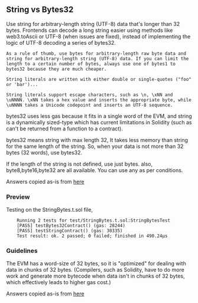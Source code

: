 ## String vs Bytes32

Use string for arbitrary-length string (UTF-8) data that's longer than 32 bytes. Frontends can decode a long string easier using methods like web3.toAscii or UTF-8 (when issues are fixed), instead of implementing the logic of UTF-8 decoding a series of bytes32.

    As a rule of thumb, use bytes for arbitrary-length raw byte data and string for arbitrary-length string (UTF-8) data. If you can limit the length to a certain number of bytes, always use one of bytes1 to bytes32 because they are much cheaper.

    String literals are written with either double or single-quotes ("foo" or 'bar')...

    String literals support escape characters, such as \n, \xNN and \uNNNN. \xNN takes a hex value and inserts the appropriate byte, while \uNNNN takes a Unicode codepoint and inserts an UTF-8 sequence.

bytes32 uses less gas because it fits in a single word of the EVM, and string is a dynamically sized-type which has current limitations in Solidity (such as can't be returned from a function to a contract).

bytes32 means string with max length 32, It takes less memory than string for the same length of the string. So, when your data is not more than 32 bytes (32 words), use bytes32.

If the length of the string is not defined, use just bytes. also, byte8,byte16,byte32 are all available. You can use any as per conditions.

Answers copied as-is from [here](https://ethereum.stackexchange.com/questions/11556/use-string-type-or-bytes32)

### Preview

Testing on the StringBytes.t.sol file,

        Running 2 tests for test/StringBytes.t.sol:StringBytesTest
        [PASS] testBytes32Contract() (gas: 28244)
        [PASS] testStringContract() (gas: 30335)
        Test result: ok. 2 passed; 0 failed; finished in 490.24µs

### Guidelines

The EVM has a word-size of 32 bytes, so it is "optimized" for dealing with data in chunks of 32 bytes. (Compilers, such as Solidity, have to do more work and generate more bytecode when data isn't in chunks of 32 bytes, which effectively leads to higher gas cost.)

Answers copied as-is from [here](https://ethereum.stackexchange.com/questions/3795/why-do-solidity-examples-use-bytes32-type-instead-of-string)

